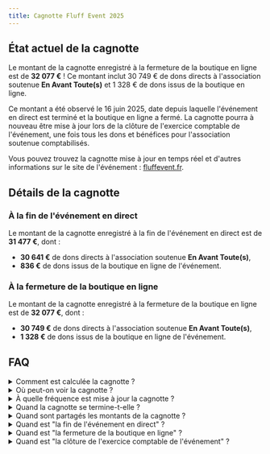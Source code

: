 ```yaml
---
title: Cagnotte Fluff Event 2025
---
```


## État actuel de la cagnotte

Le montant de la cagnotte enregistré à la fermeture de la boutique en ligne est de **32 077 €** !
Ce montant inclut 30 749 € de dons directs à l'association soutenue **En Avant Toute(s)** et 1 328
€ de dons issus de la boutique en ligne.

Ce montant a été observé le 16 juin 2025, date depuis laquelle l'événement en direct est terminé et
la boutique en ligne a fermé. La cagnotte pourra à nouveau être mise à jour lors de la clôture de
l'exercice comptable de l'événement, une fois tous les dons et bénéfices pour l'association
soutenue comptabilisés.

Vous pouvez trouvez la cagnotte mise à jour en temps réel et d'autres informations sur le site de
l'événement : [fluffevent.fr](https://fluffevent.fr).


## Détails de la cagnotte

### À la fin de l'événement en direct

Le montant de la cagnotte enregistré à la fin de l'événement en direct est de **31 477 €**, dont :
- **30 641 €** de dons directs à l'association soutenue **En Avant Toute(s)**,
- **836 €** de dons issus de la boutique en ligne de l'événement.

### À la fermeture de la boutique en ligne

Le montant de la cagnotte enregistré à la fermeture de la boutique en ligne est de **32 077 €**,
dont :
- **30 749 €** de dons directs à l'association soutenue **En Avant Toute(s)**,
- **1 328 €** de dons issus de la boutique en ligne de l'événement.


## FAQ

<details>
<summary>Comment est calculée la cagnotte ?</summary>

La cagnotte est calculée à partir des dons directs effectués sur **Streamlabs Charity** pendant
l'événement, ainsi que des dons issus des achats sur la **boutique en ligne** de l'événement.

</details>

<details>
<summary>Où peut-on voir la cagnotte ?</summary>

Le montant de la cagnotte est affiché en quasi temps réel **sur le site de l'événement**
([fluffevent.fr](https://fluffevent.fr)). Pendant l'événement en direct, il est également affiché
dans le flux vidéo des chaînes Twitch des participants en diffusion !

</details>

<details>
<summary>À quelle fréquence est mise à jour la cagnotte ?</summary>

La cagnotte est mise à jour en **quasi temps réel**. Elle est la somme de deux compteurs :

- celui des dons directs, mis à jour en **temps réel**,
- celui des dons issus des achats, mis à jour toutes les **15 à 30 minutes**.

</details>

<details>
<summary>Quand la cagnotte se termine-t-elle ?</summary>

La cagnotte de l'événement se termine officiellement **à la fermeture de la boutique en ligne**,
une fois tous les dons directs et issus de la boutique comptabilisés.

Néanmoins, une cagnotte réelle est calculée plus tard, à la clôture de l'exercice comptable de
l'événement. Celle-ci inclut également tous les dons, ainsi que les bénéfices exceptionnels
comptabilisés après la fin des livraisons de la boutique en ligne qui seront reversés à
l'association soutenue **En Avant Toute(s)**.

</details>

<details>
<summary>Quand sont partagés les montants de la cagnotte ?</summary>

Les montants de la cagnotte sont observés et partagés à ces moments clés :
- Pendant l'événement en direct, pour célébrer des palliers significatifs atteints.
- À la fin de l'événement en direct.
- À la fermeture de la boutique en ligne.
- À la clôture de l'exercice comptable de l'événement.

Le partage de ces montants est effectué sur les réseaux sociaux de l'événement pour engager la
communauté et les informer des progrès de la cagnotte.

</details>

<details>
<summary>Quand est "la fin de l'événement en direct" ?</summary>

La fin de l'événement en direct a été fixée au **2 juin 2025 à 0:30 (UTC+2)**.

Le montant observé à ce moment là inclut :
- les dons directs sur Streamlabs Charity,
- les dons issus de la boutique en ligne jusqu'à cette date et heure.

</details>

<details>
<summary>Quand est "la fermeture de la boutique en ligne" ?</summary>

La fermeture de la boutique en ligne a été fixée au **16 juin 2025 à 13:00 (UTC+2)**.

Le montant observé à ce moment là inclut :
- les dons directs sur Streamlabs Charity,
- les dons issus de la boutique en ligne jusqu'à cette date et heure.

</details>

<details>
<summary>Quand est "la clôture de l'exercice comptable de l'événement" ?</summary>

La clôture de l'exercice comptable de l'événement sera fixée lorsque toutes les livraisons de la
boutique en ligne seront effectuées.

Le montant observé à ce moment là inclut :
- les dons directs sur Streamlabs Charity,
- les dons issus de la boutique en ligne jusqu'à cette date et heure,
- les bénéfices exceptionnels de la boutique en ligne.

</details>

